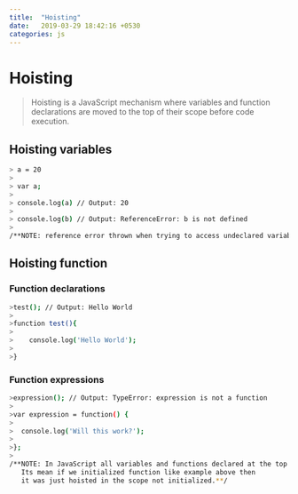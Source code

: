 ```yaml
---
title:  "Hoisting"
date:   2019-03-29 18:42:16 +0530
categories: js
---
```


# Hoisting

>Hoisting is a JavaScript mechanism where variables and function declarations are moved to the top of their scope 
before code execution.

## Hoisting variables
```sh
> a = 20
>
> var a;
>
> console.log(a) // Output: 20
>
> console.log(b) // Output: ReferenceError: b is not defined
>
/**NOTE: reference error thrown when trying to access undeclared variable b **/
```
## Hoisting function
### Function declarations
```sh
>test(); // Output: Hello World
>
>function test(){
>
>    console.log('Hello World');
>
>}
```
### Function expressions
```sh
>expression(); // Output: TypeError: expression is not a function
>
>var expression = function() {
>
>  console.log('Will this work?');
>
>};
>
/**NOTE: In JavaScript all variables and functions declared at the top of the global scope.
   Its mean if we initialized function like example above then 
   it was just hoisted in the scope not initialized.**/
```
